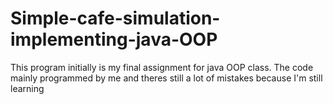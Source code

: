 # Simple-cafe-simulation-implementing-java-OOP
This program initially is my final assignment for java OOP class. The code mainly programmed by me and theres still a lot of mistakes because I'm still learning
